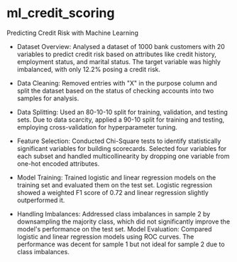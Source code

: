 # ml_credit_scoring

Predicting Credit Risk with Machine Learning

- Dataset Overview:
Analysed a dataset of 1000 bank customers with 20 variables to predict credit risk based on attributes like credit history, employment status, and marital status. The target variable was highly imbalanced, with only 12.2% posing a credit risk.

- Data Cleaning: Removed entries with "X" in the purpose column and split the dataset based on the status of checking accounts into two samples for analysis.

- Data Splitting: Used an 80-10-10 split for training, validation, and testing sets. Due to data scarcity, applied a 90-10 split for training and testing, employing cross-validation for hyperparameter tuning.

- Feature Selection: Conducted Chi-Square tests to identify statistically significant variables for building scorecards. Selected four variables for each subset and handled multicollinearity by dropping one variable from one-hot encoded attributes.

- Model Training: Trained logistic and linear regression models on the training set and evaluated them on the test set. Logistic regression showed a weighted F1 score of 0.72 and linear regression slightly outperformed it.

- Handling Imbalances: Addressed class imbalances in sample 2 by downsampling the majority class, which did not significantly improve the model's performance on the test set.
Model Evaluation: Compared logistic and linear regression models using ROC curves. The performance was decent for sample 1 but not ideal for sample 2 due to class imbalances.
